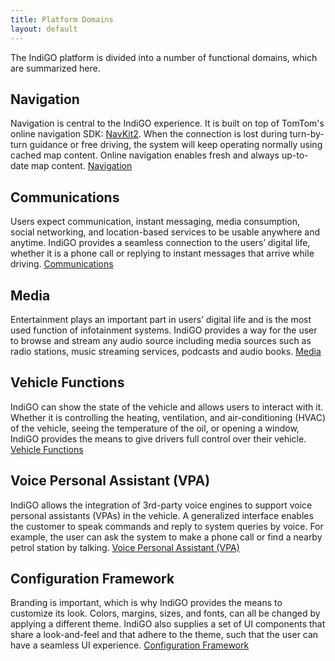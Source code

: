 ```yaml
---
title: Platform Domains
layout: default
---
```


The IndiGO platform is divided into a number of functional domains, which are summarized here.

## Navigation

Navigation is central to the IndiGO experience. It is built on top of TomTom's online navigation
SDK: [NavKit2](https://developer.tomtom.com/docs-and-tools). When the connection is lost during
turn-by-turn guidance or free driving, the system will keep operating normally using cached map
content. Online navigation enables fresh and always up-to-date map content.
[Navigation](1.%20navigation-domain.html)

## Communications

Users expect communication, instant messaging, media consumption, social networking, and
location-based services to be usable anywhere and anytime. IndiGO provides a seamless connection to
the users’ digital life, whether it is a phone call or replying to instant messages that arrive
while driving.
[Communications](2.%20communications-domain.html)
 
## Media

Entertainment plays an important part in users’ digital life and is the most used function of
infotainment systems. IndiGO provides a way for the user to browse and stream any audio source
including media sources such as radio stations, music streaming services, podcasts and audio books.
[Media](3.%20media-domain.html)

## Vehicle Functions

IndiGO can show the state of the vehicle and allows users to interact with it. Whether it is
controlling the heating, ventilation, and air-conditioning (HVAC) of the vehicle, seeing the
temperature of the oil, or opening a window, IndiGO provides the means to give drivers full control
over their vehicle.
[Vehicle Functions](4.%20vehicle-functions-domain.html)

## Voice Personal Assistant (VPA)

IndiGO allows the integration of 3rd-party voice engines to support voice personal assistants 
(VPAs) in the vehicle. A generalized interface enables the customer to speak commands and reply 
to system queries by voice. For example, the user can ask the system to make a phone call or find 
a nearby petrol station by talking.
[Voice Personal Assistant (VPA)](5.%20vpa-domain.html)

## Configuration Framework

Branding is important, which is why IndiGO provides the means to customize its look. Colors,
margins, sizes, and fonts, can all be changed by applying a different theme. IndiGO also supplies a
set of UI components that share a look-and-feel and that adhere to the theme, such that the user 
can have a seamless UI experience.
[Configuration Framework](6.%20configuration-framework-domain.html)
